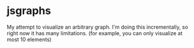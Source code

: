 jsgraphs
========

My attempt to visualize an arbitrary graph.
I'm doing this incrementally, so right now it has many limitations. (for example, you can only visualize at most 10 elements)
